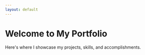 ```yaml
---
layout: default
---
```

# Welcome to My Portfolio

Here's where I showcase my projects, skills, and accomplishments.
